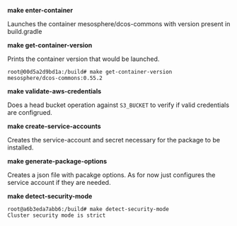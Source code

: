 

**make enter-container**

Launches the container mesosphere/dcos-commons with version present in build.gradle 

**make get-container-version**

Prints the container version that would be launched. 

```
root@00d5a2d9bd1a:/build# make get-container-version
mesosphere/dcos-commons:0.55.2
```

**make validate-aws-credentials**

Does a head bucket operation against `S3_BUCKET` to verify if valid credentials are configrued.

**make create-service-accounts**

Creates the service-account and secret necessary for the package to be installed. 

**make generate-package-options**

Creates a json file with pacakge options. As for now just configures the service account if they are needed.

**make detect-security-mode**

```
root@a6b3eda7abb6:/build# make detect-security-mode
Cluster security mode is strict
```

